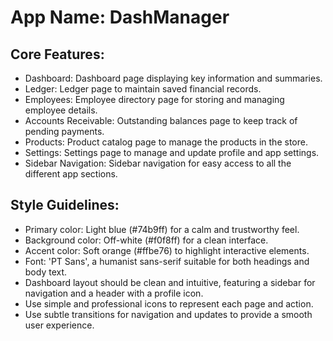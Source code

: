# **App Name**: DashManager

## Core Features:

- Dashboard: Dashboard page displaying key information and summaries.
- Ledger: Ledger page to maintain saved financial records.
- Employees: Employee directory page for storing and managing employee details.
- Accounts Receivable: Outstanding balances page to keep track of pending payments.
- Products: Product catalog page to manage the products in the store.
- Settings: Settings page to manage and update profile and app settings.
- Sidebar Navigation: Sidebar navigation for easy access to all the different app sections.

## Style Guidelines:

- Primary color: Light blue (#74b9ff) for a calm and trustworthy feel.
- Background color: Off-white (#f0f8ff) for a clean interface.
- Accent color: Soft orange (#ffbe76) to highlight interactive elements.
- Font: 'PT Sans', a humanist sans-serif suitable for both headings and body text.
- Dashboard layout should be clean and intuitive, featuring a sidebar for navigation and a header with a profile icon.
- Use simple and professional icons to represent each page and action.
- Use subtle transitions for navigation and updates to provide a smooth user experience.
